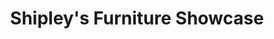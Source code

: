 ---
title: "Shipley's Furniture Showcase"
url: /seneca/shipleys-furniture-showcase/
shop: furniture
---